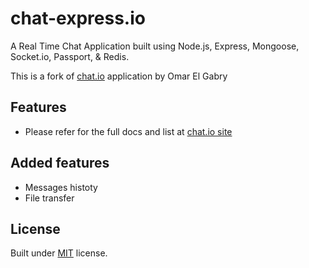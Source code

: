 # chat-express.io

A Real Time Chat Application built using Node.js, Express, Mongoose, Socket.io, Passport, & Redis.

This is a fork of [chat.io](https://raw.githubusercontent.com/OmarElGabry/chat.io) application by Omar El Gabry

## Features
+ Please refer for the full docs and list at [chat.io site](https://raw.githubusercontent.com/OmarElGabry/chat.io)

## Added features
+ Messages histoty
+ File transfer

## License <a name="license"></a>
Built under [MIT](http://www.opensource.org/licenses/mit-license.php) license.
